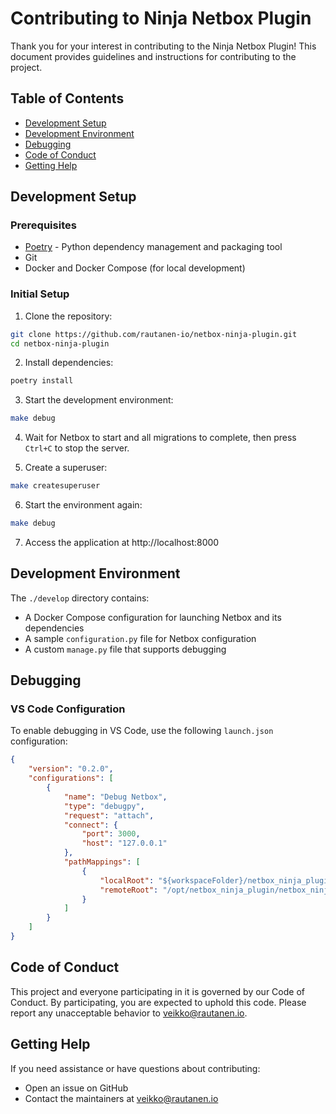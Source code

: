 # Contributing to Ninja Netbox Plugin

Thank you for your interest in contributing to the Ninja Netbox Plugin! This document provides guidelines and instructions for contributing to the project.

## Table of Contents
- [Development Setup](#development-setup)
- [Development Environment](#development-environment)
- [Debugging](#debugging)
- [Code of Conduct](#code-of-conduct)
- [Getting Help](#getting-help)

## Development Setup

### Prerequisites
- [Poetry](https://python-poetry.org/) - Python dependency management and packaging tool
- Git
- Docker and Docker Compose (for local development)

### Initial Setup

1. Clone the repository:
```bash
git clone https://github.com/rautanen-io/netbox-ninja-plugin.git
cd netbox-ninja-plugin
```

2. Install dependencies:
```bash
poetry install
```

3. Start the development environment:
```bash
make debug
```

4. Wait for Netbox to start and all migrations to complete, then press `Ctrl+C` to stop the server.

5. Create a superuser:
```bash
make createsuperuser
```

6. Start the environment again:
```bash
make debug
```

7. Access the application at http://localhost:8000

## Development Environment

The `./develop` directory contains:
- A Docker Compose configuration for launching Netbox and its dependencies
- A sample `configuration.py` file for Netbox configuration
- A custom `manage.py` file that supports debugging

## Debugging

### VS Code Configuration

To enable debugging in VS Code, use the following `launch.json` configuration:

```json
{
    "version": "0.2.0",
    "configurations": [
        {
            "name": "Debug Netbox",
            "type": "debugpy",
            "request": "attach",
            "connect": {
                "port": 3000,
                "host": "127.0.0.1"
            },
            "pathMappings": [
                {
                    "localRoot": "${workspaceFolder}/netbox_ninja_plugin",
                    "remoteRoot": "/opt/netbox_ninja_plugin/netbox_ninja_plugin"
                }
            ]
        }
    ]
}
```

## Code of Conduct

This project and everyone participating in it is governed by our Code of Conduct. By participating, you are expected to uphold this code. Please report any unacceptable behavior to [veikko@rautanen.io](mailto:veikko@rautanen.io).

## Getting Help

If you need assistance or have questions about contributing:
- Open an issue on GitHub
- Contact the maintainers at [veikko@rautanen.io](mailto:veikko@rautanen.io)
